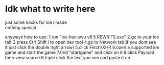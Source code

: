 # Idk what to write here
just some hacks for ioe i made  
nothing special

anyways
how to use:
1.run "ioe hax uwu v6.5 REWRITE.exe"
2.go to your ioe tab
3.press Ctrl Shift I to open dev tool
4.go to Network tab(if you dont see it just click the double right arrow)
5.click Fetch/XHR
6.open a supported ioe game and start the game
7.find "startgame" and click on it
8.click Payload then view source
9.triple click the text you see and paste it on 
